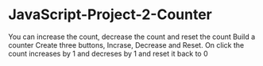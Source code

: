 # JavaScript-Project-2-Counter
You can increase the count, decrease the count and reset the count
Build a counter
Create three buttons, Incrase, Decrease and Reset.
On click the count increases by 1 and decreses by 1 and reset it back to 0
